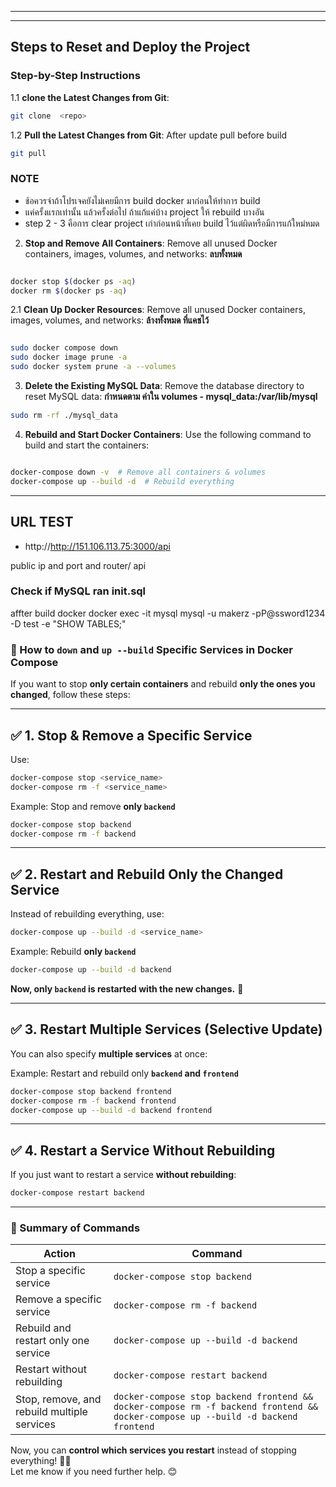 --------------------------------------------------------------------------------------
--------------------------------------------------------------------------------------

## **Steps to Reset and Deploy the Project**

### **Step-by-Step Instructions**
1.1 **clone the Latest Changes from Git**:
```bash
git clone  <repo>
```


1.2 **Pull the Latest Changes from Git**:
   After update pull before build
   
```bash
git pull
```

### NOTE
- ช้อควรจำถ้าโปรเจคยังไม่เคยมีการ build docker มาก่อนให้ทำการ build  
- แค่ครั้งแรกเท่านั้น แล้วครั้งต่อไป ถ้าแก้แค่บ้าง project ให้ rebuild บางอัน
- step 2 - 3 คือการ clear project เก่าก่อนหน้าที่เคย build ไว้แต่ผิดหรือมีการแก้ใหม่หมด

2. **Stop and Remove All Containers**:
   Remove all unused Docker containers, images, volumes, and networks:
   **ลบทั้งหมด**
```bash

docker stop $(docker ps -aq)
docker rm $(docker ps -aq)
```

2.1 **Clean Up Docker Resources**:
   Remove all unused Docker containers, images, volumes, and networks:
   **ล้างทั้งหมด ที่แคชไว้**
```bash

sudo docker compose down
sudo docker image prune -a
sudo docker system prune -a --volumes

```

3. **Delete the Existing MySQL Data**:
   Remove the database directory to reset MySQL data:
   **กำหนดตาม ค่าใน volumes - mysql_data:/var/lib/mysql**
```bash
sudo rm -rf ./mysql_data
```

4. **Rebuild and Start Docker Containers**:
   Use the following command to build and start the containers:
   
```bash

docker-compose down -v  # Remove all containers & volumes
docker-compose up --build -d  # Rebuild everything
```

---

## URL TEST

- http://http://151.106.113.75:3000/api

public ip and port and router/ api

### Check if MySQL ran init.sql
affter build docker 
docker exec -it mysql mysql -u makerz -pP@ssword1234 -D test -e "SHOW TABLES;"



### **🚀 How to `down` and `up --build` Specific Services in Docker Compose**
If you want to stop **only certain containers** and rebuild **only the ones you changed**, follow these steps:

---

## **✅ 1. Stop & Remove a Specific Service**
Use:
```sh
docker-compose stop <service_name>
docker-compose rm -f <service_name>
```

Example: Stop and remove **only `backend`**
```sh
docker-compose stop backend
docker-compose rm -f backend
```

---

## **✅ 2. Restart and Rebuild Only the Changed Service**
Instead of rebuilding everything, use:
```sh
docker-compose up --build -d <service_name>
```

Example: Rebuild **only `backend`**
```sh
docker-compose up --build -d backend
```

**Now, only `backend` is restarted with the new changes.** 🚀

---

## **✅ 3. Restart Multiple Services (Selective Update)**
You can also specify **multiple services** at once:

Example: Restart and rebuild only **`backend` and `frontend`**
```sh
docker-compose stop backend frontend
docker-compose rm -f backend frontend
docker-compose up --build -d backend frontend
```

---

## **✅ 4. Restart a Service Without Rebuilding**
If you just want to restart a service **without rebuilding**:

```sh
docker-compose restart backend
```

---

### **🎯 Summary of Commands**
| Action | Command |
|------|------------|
| Stop a specific service | `docker-compose stop backend` |
| Remove a specific service | `docker-compose rm -f backend` |
| Rebuild and restart only one service | `docker-compose up --build -d backend` |
| Restart without rebuilding | `docker-compose restart backend` |
| Stop, remove, and rebuild multiple services | `docker-compose stop backend frontend && docker-compose rm -f backend frontend && docker-compose up --build -d backend frontend` |

Now, you can **control which services you restart** instead of stopping everything! 🚀🔥  
Let me know if you need further help. 😊